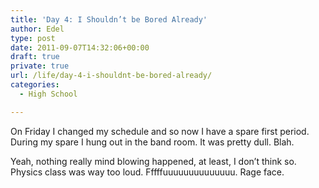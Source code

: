 ```yaml
---
title: 'Day 4: I Shouldn’t be Bored Already'
author: Edel
type: post
date: 2011-09-07T14:32:06+00:00
draft: true
private: true
url: /life/day-4-i-shouldnt-be-bored-already/
categories:
  - High School

---
```

On Friday I changed my schedule and so now I have a spare first period. During my spare I hung out in the band room. It was pretty dull. Blah.

Yeah, nothing really mind blowing happened, at least, I don&#8217;t think so. Physics class was way too loud. Fffffuuuuuuuuuuuuuu. Rage face.

<ol class="footnote">
</ol>